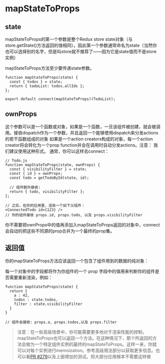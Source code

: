 # mapStateToProps

## state
mapStateToProps的第一个参数是整个Redux store state对象（与store.getState()方法返回的值相同）。因此第一个参数通常命名为state（当然你也可以选择别的名字，但是叫store就不推荐了——因为它是state值而不是store实例）

mapStateToProps方法至少要传递state参数。
```
function mapStateToProps(state) {
  const { todos } = state;
  return { todoList: todos.allIds };
};
    
export default connect(mapStateToProps)(TodoList);
```

## ownProps

这个参数可以是一个函数或对象，如果是一个函数，一旦该组件被创建，就会被调用。接收dispatch作为一个参数，并且返回一个能够使用dispatch来分发actions的若干函数组成的对象
如果是一个action creators构成的对象，每一个action creator将会转化为一个prop function并会在调用时自动分发actions。注意： 我们建议使用这种形式。
通常，你可以这样去connect：
```
// Todo.js
function mapStateToProps(state, ownProps) {
  const { visibilityFilter } = state;
  const { id } = ownProps;
  const todo = getTodoById(state, id);

  // 组件额外接收:
  return { todo, visibilityFilter };
};

// 之后，在你的应用里，渲染一个如下父组件：
<ConnectedTodo id={123} />
// 你的组件接收 props.id, props.todo, 以及 props.visibilityFilter
```
你不需要把ownProps中的值再添加入mapStateToProps返回的对象中，connect会自动的把这些不同源的prop合并为一个最终的prop集。

## 返回值
你的mapStateToProps方法应该返回一个包含了组件用到的数据的纯对象：

每一个对象中的字段都将作为你组件的一个 prop 字段中的值用来判断你的组件是否需要重新渲染，例如：
```
function mapStateToProps(state) {
  return {
    a : 42,
    todos : state.todos,
    filter : state.visibilityFilter
  }
}

// 组件会接收: props.a, props.todos,以及 props.filter
```
>注意：在一些高级场景中，你可能需要更多地对于渲染性能的控制，mapStateToProps也可以返回一个方法。在这种情况下，那个所返回的方法会做为一个特定组件实例的最终的mapStateToProps。这样一来，你就可以对每个实例进行memoization。参考高级用法部分以获取更多信息。也可以看[PR #279](https://github.com/reduxjs/react-redux/pull/279)以及上面增加的测试。但大部分应用根本不需要这样做

